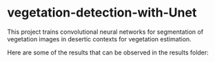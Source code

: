 # vegetation-detection-with-Unet
This project trains convolutional neural networks for segmentation of vegetation images in desertic contexts for vegetation estimation.

Here are some of the results that can be observed in the results folder:

